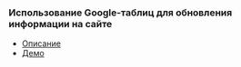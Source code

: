 ### Использование Google-таблиц для обновления информации на сайте

- [Описание](https://geshov.ru/posts/google-sheets-cms/)
- [Демо](https://birth.geshov.ru/)
